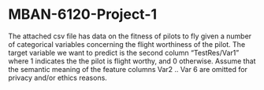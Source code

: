 # MBAN-6120-Project-1

The attached csv file has data on the fitness of pilots to fly given a number of categorical variables concerning the flight worthiness of the pilot. The target variable we want to predict is the second column “TestRes/Var1” where 1 indicates the the pilot is flight worthy, and 0 otherwise. Assume that the semantic meaning of the feature columns Var2 .. Var 6 are omitted for privacy and/or ethics reasons.
